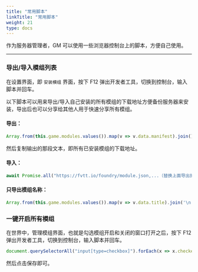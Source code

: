 ```yaml
---
title: "常用脚本"
linkTitle: "常用脚本"
weight: 21
type: docs
---
```


作为服务器管理者，GM 可以使用一些浏览器控制台上的脚本，方便自己使用。

---

### 导出/导入模组列表
在设置界面，即 `安装模组` 界面，按下 F12 弹出开发者工具，切换到控制台，输入脚本并回车。

以下脚本可以用来导出/导入自己安装的所有模组的下载地址方便备份服务器来安装，导出后也可以分享给其他人用于快速分享所有模组。

#### 导出：

```javascript
Array.from(this.game.modules.values()).map(v => v.data.manifest).join();
```

然后复制输出的那段文本，即所有已安装模组的下载地址。

#### 导入：

```javascript
await Promise.all("https://fvtt.io/foundry/module.json,...（替换上面导出的文本）".split(',').map(m => SetupConfiguration.installPackage({type: "module", manifest: m})));
```

#### 只导出模组名称：

```javascript
Array.from(this.game.modules.values()).map(v => v.data.title).join('\n');
```

### 一键开启所有模组
在世界中，管理模组界面，也就是勾选模组开启和关闭的窗口打开之后，按下 F12 弹出开发者工具，切换到控制台，输入脚本并回车。

```javascript
document.querySelectorAll("input[type=checkbox]").forEach(x => x.checked = true);
```

然后点击保存即可。